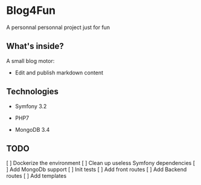 Blog4Fun
========================

A personnal personnal project just for fun

What's inside?
--------------

A small blog motor:

  * Edit and publish markdown content



Technologies
--------------

* Symfony 3.2

* PHP7

* MongoDB 3.4



TODO
--------------

[ ] Dockerize the environment
[ ] Clean up useless Symfony dependencies
[ ] Add MongoDb support
[ ] Init tests
[ ] Add front routes
[ ] Add Backend routes
[ ] Add templates
